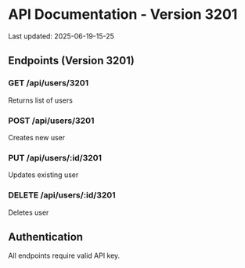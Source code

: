 # API Documentation - Version 3201
Last updated: 2025-06-19-15-25

## Endpoints (Version 3201)

### GET /api/users/3201
Returns list of users

### POST /api/users/3201
Creates new user

### PUT /api/users/:id/3201
Updates existing user

### DELETE /api/users/:id/3201
Deletes user

## Authentication
All endpoints require valid API key.
